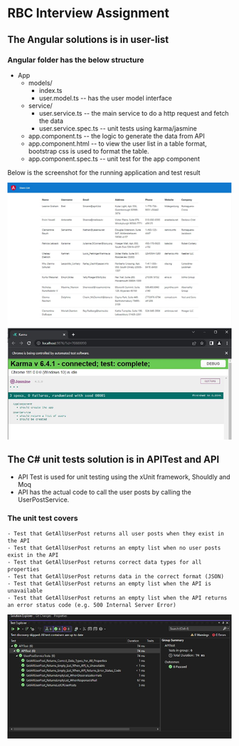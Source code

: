 # RBC Interview Assignment

## The Angular solutions is in user-list
### Angular folder has the below structure
- App
  - models/
    - index.ts
    - user.model.ts -- has the user model interface
  - service/
    - user.service.ts -- the main service to do a http request and fetch the data
    - user.service.spec.ts -- unit tests using karma/jasmine
  - app.component.ts -- the logic to generate the data from API
  - app.component.html -- to view the user list in a table format, bootstrap css is used to format the table.
  - app.component.spec.ts -- unit test for the app component
  
Below is the screenshot for the running application and test result

![Screenshot](angular.jgp.JPG)
![Screenshot](test_case.jpg)


## The C# unit tests solution is in APITest and API
- API Test is used for unit testing using the xUnit framework, Shouldly and Moq
- API has the actual code to call the user posts by calling the UserPostService.

### The unit test covers
    - Test that GetAllUserPost returns all user posts when they exist in the API
    - Test that GetAllUserPost returns an empty list when no user posts exist in the API
    - Test that GetAllUserPost returns correct data types for all properties
    - Test that GetAllUserPost returns data in the correct format (JSON)
    - Test that GetAllUserPost returns an empty list when the API is unavailable
    - Test that GetAllUserPost returns an empty list when the API returns an error status code (e.g. 500 Internal Server Error) 

![Screenshot](unit_test_positive_negative.JPG)
